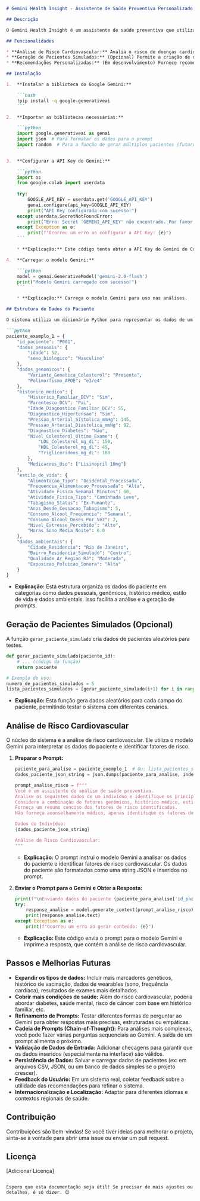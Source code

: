 ````markdown
# Gemini Health Insight - Assistente de Saúde Preventiva Personalizado com Foco em Medicina de Precisão

## Descrição

O Gemini Health Insight é um assistente de saúde preventiva que utiliza inteligência artificial para analisar dados de pacientes e identificar fatores de risco para doenças cardiovasculares. O sistema considera uma variedade de dados, incluindo informações genômicas, histórico médico, estilo de vida e fatores ambientais, para fornecer uma análise de risco personalizada.

## Funcionalidades

* **Análise de Risco Cardiovascular:** Avalia o risco de doenças cardiovasculares com base em dados abrangentes do paciente.
* **Geração de Pacientes Simulados:** (Opcional) Permite a criação de dados de pacientes simulados para testes e desenvolvimento.
* **Recomendações Personalizadas:** (Em desenvolvimento) Fornece recomendações de saúde personalizadas com base na análise de risco.

## Instalação

1.  **Instalar a biblioteca do Google Gemini:**

    ```bash
    !pip install -q google-generativeai
    ```

2.  **Importar as bibliotecas necessárias:**

    ```python
    import google.generativeai as genai
    import json  # Para formatar os dados para o prompt
    import random  # Para a função de gerar múltiplos pacientes (futuro)
    ```

3.  **Configurar a API Key do Gemini:**

    ```python
    import os
    from google.colab import userdata
    
    try:
        GOOGLE_API_KEY = userdata.get('GOOGLE_API_KEY')
        genai.configure(api_key=GOOGLE_API_KEY)
        print("API Key configurada com sucesso!")
    except userdata.SecretNotFoundError:
        print("Erro: Secret 'GEMINI_API_KEY' não encontrado. Por favor, configure-o no Colab.")
    except Exception as e:
        print(f"Ocorreu um erro ao configurar a API Key: {e}")
    ```

    * **Explicação:** Este código tenta obter a API Key do Gemini do Colab (se estiver rodando no Colab). Se não encontrar, imprime um erro.

4.  **Carregar o modelo Gemini:**

    ```python
    model = genai.GenerativeModel('gemini-2.0-flash')
    print("Modelo Gemini carregado com sucesso!")
    ```

    * **Explicação:** Carrega o modelo Gemini para uso nas análises.

## Estrutura de Dados do Paciente

O sistema utiliza um dicionário Python para representar os dados de um paciente. A estrutura é a seguinte:

```python
paciente_exemplo_1 = {
    "id_paciente": "P001",
    "dados_pessoais": {
        "idade": 52,
        "sexo_biologico": "Masculino"
    },
    "dados_genomicos": {
        "Variante_Genetica_Colesterol": "Presente",
        "Polimorfismo_APOE": "e3/e4"
    },
    "historico_medico": {
        "Historico_Familiar_DCV": "Sim",
        "Parentesco_DCV": "Pai",
        "Idade_Diagnostico_Familiar_DCV": 55,
        "Diagnostico_Hipertensao": "Sim",
        "Pressao_Arterial_Sistolica_mmHg": 145,
        "Pressao_Arterial_Diastolica_mmHg": 92,
        "Diagnostico_Diabetes": "Não",
        "Nivel_Colesterol_Ultimo_Exame": {
            "LDL_Colesterol_mg_dL": 150,
            "HDL_Colesterol_mg_dL": 45,
            "Triglicerideos_mg_dL": 180
        },
        "Medicacoes_Uso": ["Lisinopril 10mg"]
    },
    "estilo_de_vida": {
        "Alimentacao_Tipo": "Ocidental_Processada",
        "Frequencia_Alimentacao_Processada": "Alta",
        "Atividade_Fisica_Semanal_Minutos": 60,
        "Atividade_Fisica_Tipo": "Caminhada Leve",
        "Tabagismo_Status": "Ex-Fumante",
        "Anos_Desde_Cessacao_Tabagismo": 5,
        "Consumo_Alcool_Frequencia": "Semanal",
        "Consumo_Alcool_Doses_Por_Vez": 2,
        "Nivel_Estresse_Percebido": "Alto",
        "Horas_Sono_Media_Noite": 6.0
    },
    "dados_ambientais": {
        "Cidade_Residencia": "Rio de Janeiro",
        "Bairro_Residencia_Simulado": "Centro",
        "Qualidade_Ar_Regiao_RJ": "Moderada",
        "Exposicao_Poluicao_Sonora": "Alta"
    }
}
````

  * **Explicação:** Esta estrutura organiza os dados do paciente em categorias como dados pessoais, genômicos, histórico médico, estilo de vida e dados ambientais. Isso facilita a análise e a geração de prompts.

## Geração de Pacientes Simulados (Opcional)

A função `gerar_paciente_simulado` cria dados de pacientes aleatórios para testes.

```python
def gerar_paciente_simulado(paciente_id):
    # ... (código da função)
    return paciente

# Exemplo de uso:
numero_de_pacientes_simulados = 5
lista_pacientes_simulados = [gerar_paciente_simulado(i+1) for i in range(numero_de_pacientes_simulados)]
```

  * **Explicação:** Esta função gera dados aleatórios para cada campo do paciente, permitindo testar o sistema com diferentes cenários.

## Análise de Risco Cardiovascular

O núcleo do sistema é a análise de risco cardiovascular. Ele utiliza o modelo Gemini para interpretar os dados do paciente e identificar fatores de risco.

1.  **Preparar o Prompt:**

    ```python
    paciente_para_analise = paciente_exemplo_1  # Ou: lista_pacientes_simulados[0]
    dados_paciente_json_string = json.dumps(paciente_para_analise, indent=2, ensure_ascii=False)

    prompt_analise_risco = f"""
    Você é um assistente de análise de saúde preventiva.
    Analise os seguintes dados de um indivíduo e identifique os principais fatores de risco cardiovascular.
    Considere a combinação de fatores genômicos, histórico médico, estilo de vida e dados ambientais.
    Forneça um resumo conciso dos fatores de risco identificados.
    Não forneça aconselhamento médico, apenas identifique os fatores de risco com base nos dados.

    Dados do Indivíduo:
    {dados_paciente_json_string}

    Análise de Risco Cardiovascular:
    """
    ```

      * **Explicação:** O prompt instrui o modelo Gemini a analisar os dados do paciente e identificar fatores de risco cardiovascular. Os dados do paciente são formatados como uma string JSON e inseridos no prompt.

2.  **Enviar o Prompt para o Gemini e Obter a Resposta:**

    ```python
    print(f"\nEnviando dados do paciente {paciente_para_analise['id_paciente']} para análise de risco cardiovascular...")
    try:
        response_analise = model.generate_content(prompt_analise_risco)
        print(response_analise.text)
    except Exception as e:
        print(f"Ocorreu um erro ao gerar conteúdo: {e}")
    ```

      * **Explicação:** Este código envia o prompt para o modelo Gemini e imprime a resposta, que contém a análise de risco cardiovascular.

## Passos e Melhorias Futuras

  * **Expandir os tipos de dados:** Incluir mais marcadores genéticos, histórico de vacinação, dados de wearables (sono, frequência cardíaca), resultados de exames mais detalhados.
  * **Cobrir mais condições de saúde:** Além do risco cardiovascular, poderia abordar diabetes, saúde mental, risco de câncer com base em histórico familiar, etc.
  * **Refinamento de Prompts:** Testar diferentes formas de perguntar ao Gemini para obter respostas mais precisas, estruturadas ou empáticas.
  * **Cadeia de Prompts (Chain-of-Thought):** Para análises mais complexas, você pode fazer várias perguntas sequenciais ao Gemini. A saída de um prompt alimenta o próximo.
  * **Validação de Dados de Entrada:** Adicionar checagens para garantir que os dados inseridos (especialmente na interface) são válidos.
  * **Persistência de Dados:** Salvar e carregar dados de pacientes (ex: em arquivos CSV, JSON, ou um banco de dados simples se o projeto crescer).
  * **Feedback do Usuário:** Em um sistema real, coletar feedback sobre a utilidade das recomendações para refinar o sistema.
  * **Internacionalização e Localização:** Adaptar para diferentes idiomas e contextos regionais de saúde.

## Contribuição

Contribuições são bem-vindas\! Se você tiver ideias para melhorar o projeto, sinta-se à vontade para abrir uma issue ou enviar um pull request.

## Licença

\[Adicionar Licença]

```

Espero que esta documentação seja útil! Se precisar de mais ajustes ou detalhes, é só dizer. 😊
```
